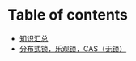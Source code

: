 # Table of contents

* [知识汇总](README.md)
* [分布式锁，乐观锁，CAS（无锁）](fen-bu-shi-suo-le-guan-suo-cas-wu-suo.md)

